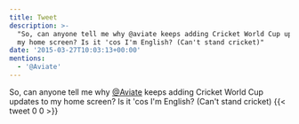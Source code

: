 ```yaml
---
title: Tweet
description: >-
  "So, can anyone tell me why @aviate keeps adding Cricket World Cup updates to
  my home screen? Is it 'cos I'm English? (Can't stand cricket)"
date: '2015-03-27T10:03:13+00:00'
mentions:
  - '@Aviate'
---
```

So, can anyone tell me why [@Aviate](https://twitter.com/@Aviate) keeps adding Cricket World Cup updates to my home screen? Is it 'cos I'm English? (Can't stand cricket)
      {{< tweet 0 0 >}}
    
